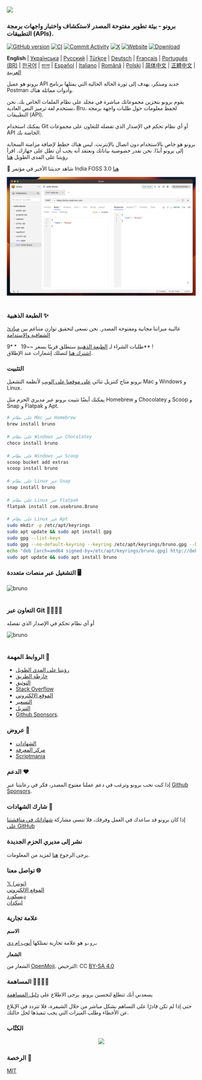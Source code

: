 <br />
<img src="assets/images/logo-transparent.png" width="80"/>

### برونو - بيئة تطوير مفتوحة المصدر لاستكشاف واختبار واجهات برمجة التطبيقات (APIs).

[![GitHub version](https://badge.fury.io/gh/usebruno%2Fbruno.svg)](https://badge.fury.io/gh/usebruno%bruno)
[![CI](https://github.com/usebruno/bruno/actions/workflows/tests.yml/badge.svg?branch=main)](https://github.com/usebruno/bruno/actions/workflows/tests.yml)
[![Commit Activity](https://img.shields.io/github/commit-activity/m/usebruno/bruno)](https://github.com/usebruno/bruno/pulse)
[![X](https://img.shields.io/twitter/follow/use_bruno?style=social&logo=x)](https://twitter.com/use_bruno)
[![Website](https://img.shields.io/badge/Website-Visit-blue)](https://www.usebruno.com)
[![Download](https://img.shields.io/badge/Download-Latest-brightgreen)](https://www.usebruno.com/downloads)

**English** | [Українська](docs/readme/readme_ua.md) | [Русский](docs/readme/readme_ru.md) | [Türkçe](docs/readme/readme_tr.md) | [Deutsch](docs/readme/readme_de.md) | [Français](docs/readme/readme_fr.md) | [Português (BR)](docs/readme/readme_pt_br.md) | [한국어](docs/readme/readme_kr.md) | [বাংলা](docs/readme/readme_bn.md) | [Español](docs/readme/readme_es.md) | [Italiano](docs/readme/readme_it.md) | [Română](docs/readme/readme_ro.md) | [Polski](docs/readme/readme_pl.md) | [简体中文](docs/readme/readme_cn.md) | [正體中文](docs/readme/readme_zhtw.md) | [العربية](docs/readme/readme_ar.md)

برونو هو عميل API جديد ومبتكر، يهدف إلى ثورة الحالة الحالية التي يمثلها برنامج Postman وأدوات مماثلة هناك.

يقوم برونو بتخزين مجموعاتك مباشرة في مجلد على نظام الملفات الخاص بك. نحن نستخدم لغة ترميز النص العادية، Bru، لحفظ معلومات حول طلبات واجهة برمجة التطبيقات (API).

يمكنك استخدام Git أو أي نظام تحكم في الإصدار الذي تفضله للتعاون على مجموعات API الخاصة بك.

برونو هو خاص بالاستخدام دون اتصال بالإنترنت. ليس هناك خطط لإضافة مزامنة السحابة إلى برونو أبدًا. نحن نقدر خصوصية بياناتك ونعتقد أنه يجب أن تظل على جهازك. اقرأ رؤيتنا على المدى الطويل [هنا](https://github.com/usebruno/bruno/discussions/269)

📢 شاهد حديثنا الأخير في مؤتمر India FOSS 3.0 [هنا](https://www.youtube.com/watch?v=7bSMFpbcPiY)

![bruno](https://github.com/usebruno/bruno/blob/main/assets/images/landing-2.png) <br /><br />

### الطبعة الذهبية ✨

غالبية ميزاتنا مجانية ومفتوحة المصدر.
نحن نسعى لتحقيق توازن متناغم بين [مبادئ الشفافية والاستدامة](https://github.com/usebruno/bruno/discussions/269)

طلبات الشراء لـ [الطبعة الذهبية](https://www.usebruno.com/pricing) ستطلق قريبًا بسعر ~~$19~~ **$9** ! <br/>
[اشترك هنا](https://usebruno.ck.page/4c65576bd4) لتصلك إشعارات عند الإطلاق.

### التثبيت

برونو متاح كتنزيل ثنائي [على موقعنا على الويب](https://www.usebruno.com/downloads) لأنظمة التشغيل Mac و Windows و Linux.

يمكنك أيضًا تثبيت برونو عبر مديري الحزم مثل Homebrew و Chocolatey و Scoop و Snap و Flatpak و Apt.

```sh
# على نظام Mac عبر Homebrew
brew install bruno

# على نظام Windows عبر Chocolatey
choco install bruno

# على نظام Windows عبر Scoop
scoop bucket add extras
scoop install bruno

# على نظام Linux عبر Snap
snap install bruno

# على نظام Linux عبر Flatpak
flatpak install com.usebruno.Bruno

# على نظام Linux عبر Apt
sudo mkdir -p /etc/apt/keyrings
sudo apt update && sudo apt install gpg
sudo gpg --list-keys
sudo gpg --no-default-keyring --keyring /etc/apt/keyrings/bruno.gpg --keyserver keyserver.ubuntu.com --recv-keys 9FA6017ECABE0266
echo "deb [arch=amd64 signed-by=/etc/apt/keyrings/bruno.gpg] http://debian.usebruno.com/ bruno stable" | sudo tee /etc/apt/sources.list.d/bruno.list
sudo apt update && sudo apt install bruno
```

### التشغيل عبر منصات متعددة 🖥️

![bruno](https://github.com/usebruno/bruno/blob/main/assets/images/run-anywhere.png) <br /><br />

### التعاون عبر Git 👩‍💻🧑‍💻

أو أي نظام تحكم في الإصدار الذي تفضله

![bruno](https://github.com/usebruno/bruno/blob/main/assets/images/version-control.png) <br /><br />

### الروابط المهمة 📌

- [رؤيتنا على المدى الطويل](https://github.com/usebruno/bruno/discussions/269)
- [خارطة الطريق](https://github.com/usebruno/bruno/discussions/384)
- [التوثيق](https://docs.usebruno.com)
- [Stack Overflow](https://stackoverflow.com/questions/tagged/bruno)
- [الموقع الإلكتروني](https://www.usebruno.com)
- [التسعير](https://www.usebruno.com/pricing)
- [التنزيل](https://www.usebruno.com/downloads)
- [Github Sponsors](https://github.com/sponsors/helloanoop).

### عروض 🎥

- [الشهادات](https://github.com/usebruno/bruno/discussions/343)
- [مركز المعرفة](https://github.com/usebruno/bruno/discussions/386)
- [Scriptmania](https://github.com/usebruno/bruno/discussions/385)

### الدعم ❤️

إذا كنت تحب برونو وترغب في دعم عملنا مفتوح المصدر، فكر في رعايتنا عبر [Github Sponsors](https://github.com/sponsors/helloanoop).

### شارك الشهادات 📣

إذا كان برونو قد ساعدك في العمل وفرقك، فلا تنسى مشاركة [شهاداتك في مناقشتنا على GitHub](https://github.com/usebruno/bruno/discussions/343)

### نشر إلى مديري الحزم الجديدة

يرجى الرجوع [هنا](publishing.md) لمزيد من المعلومات.

### تواصل معنا 🌐

[𝕏 (تويتر)](https://twitter.com/use_bruno) <br />
[الموقع الإلكتروني](https://www.usebruno.com) <br />
[ديسكورد](https://discord.com/invite/KgcZUncpjq) <br />
[لينكدإن](https://www.linkedin.com/company/usebruno)

### علامة تجارية

**الاسم**

`برونو` هو علامة تجارية تمتلكها [أنوب إم دي](https://www.helloanoop.com/)

**الشعار**

الشعار من [OpenMoji](https://openmoji.org/library/emoji-1F436/). الترخيص: CC [BY-SA 4.0](https://creativecommons.org/licenses/by-sa/4.0/)

### المساهمة 👩‍💻🧑‍💻

يسعدني أنك تتطلع لتحسين برونو. يرجى الاطلاع على [دليل المساهمة](contributing.md)

حتى إذا لم تكن قادرًا على التساهم بشكل مباشر من خلال الشيفرة، فلا تتردد في الإبلاغ عن الأخطاء وطلب الميزات التي يجب تنفيذها لحل حالتك.

### الكتّاب

<div align="center">
    <a href="https://github.com/usebruno/bruno/graphs/contributors">
        <img src="https://contrib.rocks/image?repo=usebruno/bruno" />
    </a>
</div>

### الرخصة 📄

[MIT](license.md)
